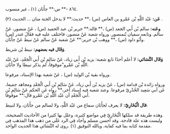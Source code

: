 ٨٦٤ -** س:** جأَبَان (١) ، غير منسوب.

**عَن:** عَبْد اللَّهِ بْن عَمْرو بن العاس (س) ،** حديث:** لا يدخل الجنة منان ... الحديث (٢) .

**وعَنه:** سالم بْن أَبي الجعد (س) ،** قاله:** جرير بْن عبد الحميد (س) ، عَنْ منصور، عَنْ سالم. وتابعه سفيان بْنمنصور. ورواه شعبة عَنْ منصور، فاختلف عليه فيه فقَالَ غندر (س) وأَبُو داود (س) ،** ووهب بْن جرير:** عَنْ شعبة عَنْ سالم عَنْ نبيط عَنْ جأَبَان.

**وَقَال فيه بعضهم:** نبيط بْن شريط.

**وَقَال النَّسَائي:** لا أعلم أحدًا تابع شعبة: يزيد بْن أَبي زياد، عَنْ سَالِمِ بْنِ أَبي الْجَعْدِ، عَنْ عَبْد اللَّهِ بْن عَمْرو"موقوفا، لم يذكر نبيطا ولا جأَبَان.

ورواه بقية بْن الوليد (س) ، عَنْ شعبة بهذا الإسناد، مرفوعا.

ورواه زائدة بْن قدامة (س) ، عَنْ يزيد بْن أَبي زياد، عَنْ سَالِمِ بْنِ أَبي الْجَعْدِ ومجاهد جميعا، عَن أبي سَعِيد الخُدْرِيّ مرفوعا. وعند شعبة فيه إسناد آخر،** رواه عَنِ الحكم عَنْ سَالِمِ بْنِ أَبي الْجَعْدِ أن عَبْد اللَّهِ بْن عَمْرو قال:** موقوفا.

**قال الْبُخَارِيّ:** لا يعرف لجأَبَان سماع من عَبْد اللَّهِ، ولا لسالم من جأَبَان، ولا لنبيط.

وهذه طريقة قد سلكها الْبُخَارِيّ فِي مواضع كثيرة، وعلل بها كثيرا من الأحاديث الصحيحة، وليست هذه علة قادحة. وقد أحسن مسلم وأجاد فِي الرد عَلَى من ذهب هذا المذهب فِي مقدمة كتابه بما فيه كفاية، وبالله التوفيق (١) .روى له النَّسَائي هذا الحديث الواحد.